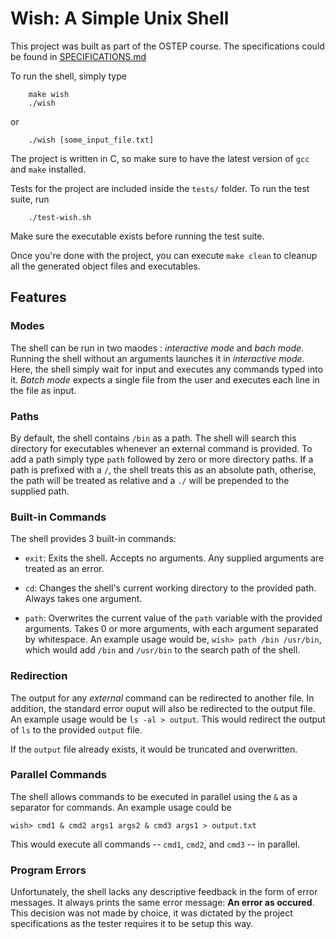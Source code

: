 # Wish:  A Simple Unix Shell

This project was built as part of the OSTEP course. The specifications could be found in [SPECIFICATIONS.md](./SPECIFICATIONS.md)

To run the shell, simply type

``` shell
    make wish
    ./wish
```

or

``` shell
    ./wish [some_input_file.txt]
```

The project is written in C, so make sure to have the latest version of `gcc` and `make` installed.

Tests for the project are included inside the `tests/` folder. To run the test suite, run

``` shell
    ./test-wish.sh
```

Make sure the executable exists before running the test suite.

Once you're done with the project, you can execute `make clean` to cleanup all the generated object files and executables.

## Features

### Modes

The shell can be run in two maodes : *interactive mode* and *bach mode*. Running the shell without an arguments launches it in *interactive mode*. Here, the shell simply wait for input and executes any commands typed into it. *Batch mode* expects a single file from the user and executes each line in the file as input.

### Paths

By default, the shell contains `/bin` as a path. The shell will search this directory for executables whenever an external command is provided. To add a path simply type `path` followed by zero or more directory paths. If a path is prefixed with a `/`, the shell treats this as an absolute path, otherise, the path will be treated as relative and a `./` will be prepended to the supplied path.

### Built-in Commands

The shell provides 3 built-in commands:
* `exit`: Exits the shell. Accepts no arguments. Any supplied arguments are treated as an error.

* `cd`: Changes the shell's current working directory to the provided path. Always takes one argument.

* `path`: Overwrites the current value of the `path` variable with the provided arguments. Takes 0 or more arguments, with each argument separated by whitespace. An example usage would be, `wish> path /bin /usr/bin`, which would add `/bin` and `/usr/bin` to the search path of the shell.

### Redirection

The output for any *external* command can be redirected to another file. In addition, the standard error ouput will also be redirected to the output file. An example usage would be `ls -al > output`. This would redirect the output of `ls` to the provided `output` file.

If the `output` file already exists, it would be truncated and overwritten.

### Parallel Commands

The shell allows commands to be executed in parallel using the `&` as a separator for commands. An example usage could be

``` shell
wish> cmd1 & cmd2 args1 args2 & cmd3 args1 > output.txt
```

This would execute all commands -- `cmd1`, `cmd2`, and `cmd3` -- in parallel.

### Program Errors

Unfortunately, the shell lacks any descriptive feedback in the form of error messages. It always prints the same error message: **An error as occured**. This decision was not made by choice, it was dictated by the project specifications as the tester requires it to be setup this way.
